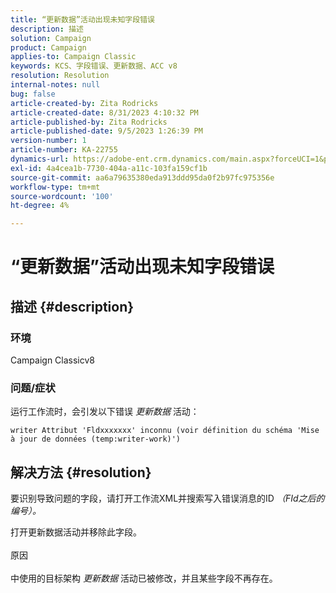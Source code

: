 ```yaml
---
title: “更新数据”活动出现未知字段错误
description: 描述
solution: Campaign
product: Campaign
applies-to: Campaign Classic
keywords: KCS、字段错误、更新数据、ACC v8
resolution: Resolution
internal-notes: null
bug: false
article-created-by: Zita Rodricks
article-created-date: 8/31/2023 4:10:32 PM
article-published-by: Zita Rodricks
article-published-date: 9/5/2023 1:26:39 PM
version-number: 1
article-number: KA-22755
dynamics-url: https://adobe-ent.crm.dynamics.com/main.aspx?forceUCI=1&pagetype=entityrecord&etn=knowledgearticle&id=ce93f6e4-1848-ee11-be6d-6045bd0061cb
exl-id: 4a4cea1b-7730-404a-a11c-103fa159cf1b
source-git-commit: aa6a79635380eda913ddd95da0f2b97fc975356e
workflow-type: tm+mt
source-wordcount: '100'
ht-degree: 4%

---
```


# “更新数据”活动出现未知字段错误

## 描述 {#description}


### 环境

Campaign Classicv8

### 问题/症状

运行工作流时，会引发以下错误 *更新数据* 活动：

`writer Attribut 'Fldxxxxxxx' inconnu (voir définition du schéma 'Mise à jour de données (temp:writer-work)')`


## 解决方法 {#resolution}


要识别导致问题的字段，请打开工作流XML并搜索写入错误消息的ID *（FId之后的编号）。*

打开更新数据活动并移除此字段。
<br><br>原因<br><br>
中使用的目标架构 *更新数据* 活动已被修改，并且某些字段不再存在。
